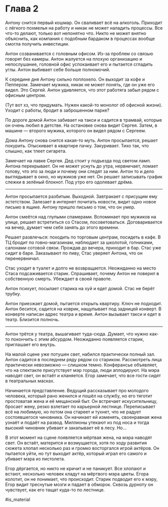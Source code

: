 # Глава 2

Антону снится первый кошмар. Он сваливает всё на алкоголь. Приходит с лёгкого похмелья на работу и никак не может наладить процессы. Все что-то делают, только вот непонятно что. Никто не может внятно объяснить, как компания с подобным бардаком в процессах вообще смогла получить инвестиции.

Антон созванивается с головным офисом. Из-за проблем со связью говорят без камеры. Антон жалуется на плохую организацию и непослушание, головной офис успокаивает его и пытается сгладить углы. Антон выбивает себе больше полномочий.

К середине дня Антону сильно поплохело. Он выходит за кофе и Пеппером. Замечает мужика, никак не может понять, где он уже его видел. Это Сергей. Антон удивляется, что этот работяга забыл рядом с офисным центром.

(Тут вот хз, что придумать. Нужен какой-то монолог об офисной жизни). Уходит с работы, бродит в заброшенном парке?

По дороге домой Антон забивает на такси и садится в трамвай, которые он очень любил в детстве. На остановке снова видит Сергея. Затем, в машине — второго мужика, которого он видел рядом с Сергеем.

Дома Антону снова снится какая-то муть. Антон просыпается, решает покурить. Отыскивает в квартире пачку. Закуривает. Тихо так, что слышно, как тлеет сигарета.

Замечает на лавке Сергея. Дед стоит у подъезда под светом ламп. Антона перекрывает. Он не может уснуть до утра, нервничает, ломает голову, что это за люди и почему они следят за ним. Антон то и дело выглядывает в окно, но мужиков уже нет. Он решает записывать график слежки в зелёный блокнот. Под утро его одолевает дрёма.

---- 

Антон просыпается разбитым. Выходной. Завтракает с присущим ему эстетством. Залезает в интернет почитать новости, видит одно новое письмо в ящике. Антону пришло письмо о том, что он умер.

Антон смеётся над глупыми спамерами. Вспоминает про мужиков на улице, решает встретиться со Стасом, посоветоваться. Договаривается на вечер, думает чем себя занять до этого времени.

Решает развлечься: походить по торговым центрам, посидеть в кафе. В ТЦ бродит по говно-магазинам, наблюдает за школотой, гопниками, салонами сотовой связи. Прождав до вечера, приходит в бар. Стас уже сидит в баре. Заказывают по пиву, Стас уверяет Антона, что он перенервничал.

Стас уходит в туалет и долго не возвращается. Неожиданно на место Стаса подсаживается старик. Спрашивает, почему Антон не поверил в собственную смерть. Убеждает в своей правоте.

Антон психует, посылает старика на хуй и едет домой. Стас не берёт трубку.

Антон приезжает домой, пытается открыть квартиру. Ключ не подходит. Антон бесится, садится на коврик, нащупывает под задницей конверт. В конверте написан адрес театра и время. Антон вызывает такси и едет в театр. Близится полночь.

---- 

Антон трётся у театра, вышагивает туда-сюда. Думает, что нужно как-то покончить с этим абсурдом. Неожиданно появляется старик, приглашает его внутрь. 

На малой сцене уже потушен свет, набился практически полный зал. Антон садится в последнем ряду рядом со стариком. Рассмотреть лица практически невозможно — слишком темно. Конферансье объявляет, что на спектакле присутствует мэр города, люди аплодируют. На мэра наводят свет, он встаёт и кланяется. Егор замечает, что все гости сидят в театральных масках.

Начинается представление. Ведущий рассказывает про молодого человека, который рано женился и пошёл на службу, но его тяготит простоватая жена и её мещанский быт. Он встречает искусительницу, бросает жену, резко взлетает по карьерной лестнице. Переписывает всё на любимую, но потом она стареет и тухнет, что не радует состоявшегося чиновника. Он начинает ей изменять, своенравная жена узнаёт и подаёт на развод. Миллионы утекают из под носа и тогда высокий чиновник убивает и закапывает её в лесу. Но… 

В этот момент на сцене появляется мёртвая жена, на мэра наводят свет. Он встаёт, матерится и возмущается, хотя по ходу развития сюжета хлопал несколько раз и громко восторгался игрой актёров. Он пытается уйти, но тут выходит актёр, который играл его самого и убивает мэра из пистолета. 

Егор дёргается, но никто не кричит и не паникует. Все хлопают и встают, несколько человек кладут на мёртвого мэра цветы. Егора колотит, он не понимает, что происходит. Старик подводит его к мэру, Егор видит треснутые мозги и падает в обморок. Сквозь дурноту он чувствует, как его тащат куда-то по лестнице.

#is_material